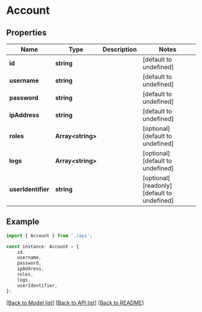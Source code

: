 # Account



## Properties

Name | Type | Description | Notes
------------ | ------------- | ------------- | -------------
**id** | **string** |  | [default to undefined]
**username** | **string** |  | [default to undefined]
**password** | **string** |  | [default to undefined]
**ipAddress** | **string** |  | [default to undefined]
**roles** | **Array&lt;string&gt;** |  | [optional] [default to undefined]
**logs** | **Array&lt;string&gt;** |  | [optional] [default to undefined]
**userIdentifier** | **string** |  | [optional] [readonly] [default to undefined]

## Example

```typescript
import { Account } from './api';

const instance: Account = {
    id,
    username,
    password,
    ipAddress,
    roles,
    logs,
    userIdentifier,
};
```

[[Back to Model list]](../README.md#documentation-for-models) [[Back to API list]](../README.md#documentation-for-api-endpoints) [[Back to README]](../README.md)
